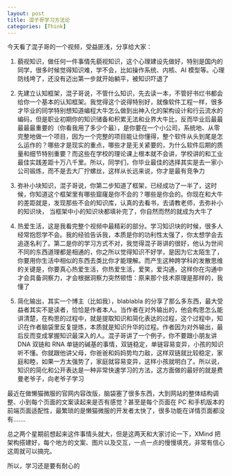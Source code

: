 ```yaml
---
layout: post
title: 混子哥学习方法论
categories: [Think]
---
```


今天看了混子哥的一个视频，受益匪浅，分享给大家：
 
1. 藐视知识，做任何一件事情先藐视知识，这个心理建设先做好，特别是国内的同学，很多时候觉得知识难，学不会，比如操作系统、内核、AI 模型等。心理防线垮了，还没有迈出第一步就开始躺平，被知识吓退了

2. 先建立认知框架，混子哥说，不管什么知识，先去读一本，不管好书烂书都会给你一个基本的认知框架。我觉得这个说得特别好，就像软件工程一样，很多才毕业的同学特别想知道编程大牛怎么做到出神入化的架构设计和行云流水的编码，但是职业初期你的知识储备和积累无法和业界大牛比，反而毕业后最最最最最重要的（你看我用了多少个最），是你要在一个小公司，系统地、从零完整地做一个项目，因为一个完整的项目能让你懂得，整个软件从头到尾是怎么运作的？哪些才是现实的重点，哪些才是无关紧要的，为什么软件后期的质量和细节特别重要？而这些在学校的理论课上根本就不会讲，学校讲的和工业最佳实践差距十万八千里。所以，同学们，你毕业最佳的选择其实是去一家小公司锻炼，而不是去大厂拧螺丝，这样从长远来说，你才是最有竞争力

3. 弥补小块知识，混子哥说，你第二步知道了框架，已经成功了一半了，这时候，你知道这个框架里有哪些窟窿是你不会的？哪些是你会的。你现在和大牛的差距就是，发现那些不会的知识库，认真的去看书，去请教老师，去弥补小的知识块， 当框架中小的知识块都填补完了，你自然而然的就成为大牛了

4. 热爱生活，这是我看完整个视频中最精彩的部分。学习知识块的时候，很多人经常抱怨学不会。我的经验告诉我，本质是你的功利性太强了，你太想学会去追逐名利了。第二是你的学习方式不对，我觉得混子哥讲的很好，他认为世间不同的东西道理都是相通的，你之所以觉得知识不好学，是因为它太陌生了，你要用你生活中相似的东西去类比你才能理解。而产生这种跨学科的发散思维的关键是，你要真心热爱生活，你热爱生活，爱笑，爱沟通，这样你在沟通中才会具备洞察力，才会根据洞察力突然顿悟：原来那个技术原理是那样的，我懂了

5. 简化输出，其实一个博主（比如我），blablabla 的分享了那么多东西，最大受益者其实不是读者，恰恰是作者本人。当作者在对外输出的，他会构思怎么能讲清楚，在构思的过程中，就是提取知识和简化表达的过程，这个过程中，知识在作者脑袋里反复提炼，本质就是知识升华的过程。作者因为对外输出，最后反而变成掌握知识最深入的人。混子哥讲了一个例子，你不要跟小朋友讲 DNA 双链和 RNA 单链的碱基的事情，双链稳定，单链容易变异，小孩的知识听不懂。你就跟他讲父母，你爸爸和妈妈势均力敌，这样双链就比较稳定，家庭和睦，如果一方太强势了，家庭就容易变异，这样小孩就明白了。所以说，知识的简化和公开表达是一种非常快速学习的方法，这方面做的最好的就是费曼老爷子，向老爷子学习

最近在做懒猫微服的官网内容改版，脑袋塞了很多东西，大到网站的整体结构调整、小到每个页面的文案读起来是否有感觉？甚至是每个页面在 PC 和手机版本的前端页面适配性，最繁琐的是懒猫微服的开发者太快了，很多功能在详情页面都没有.......

总之两个星期前想起来这件事情头就大，但是这两天和大家讨论一下，XMind 把架构搭建好，每个地方的文案、图片以及交互，一点一点的慢慢填充，非常有信心这周就可以搞完。

所以，学习还是要有耐心的
